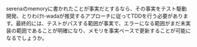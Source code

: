 serenaのmemoryに書かれたことが事実だとするなら、その事実をテスト駆動開発、とりわけt-wadaが推奨するアプローチに従ってTDDを行う必要があります。最終的には、テストがパスする範囲が事実で、エラーになる範囲がまだ未実装の範囲であることが明確になり、メモリを事実ベースで更新することが可能になるでしょうか。
